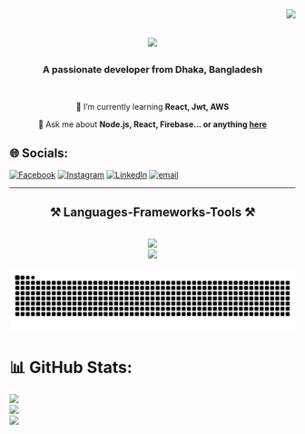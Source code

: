 <img align="right" src="https://visitor-badge.laobi.icu/badge?page_id=abdlnoman.abdlnoman" />

<h1 align="center">
    <img src="https://readme-typing-svg.herokuapp.com/?font=Righteous&size=35&center=true&vCenter=true&width=500&height=70&duration=4000&lines=Hi+There!+👋;+I'm+Abdullah+Al+Noman!;" />
</h1>

<h3 align="center">A passionate developer from Dhaka, Bangladesh</h3>

<br/>

<div align="center">
 
 <!--🔭 I’m currently working on **a marketplace**-->
 
 🌱 I’m currently learning **React, Jwt, AWS**

💬 Ask me about **Node.js, React, Firebase... or anything [here](https://github.com/abdlnoman/abdlnoman/issues)**

<!--⚡ Fun fact **Game of Thrones Night's Watch cloaks are made from Ikea rugs**-->

 </div>
 
 ## 🌐 Socials:
[![Facebook](https://img.shields.io/badge/Facebook-%231877F2.svg?logo=Facebook&logoColor=white)](https://facebook.com/mu.za.779857) [![Instagram](https://img.shields.io/badge/Instagram-%23E4405F.svg?logo=Instagram&logoColor=white)](https://instagram.com/abdlnoman) [![LinkedIn](https://img.shields.io/badge/LinkedIn-%230077B5.svg?logo=linkedin&logoColor=white)](https://linkedin.com/in/abdlnoman) [![email](https://img.shields.io/badge/Email-D14836?logo=gmail&logoColor=white)](mailto:abdlnoman00@gmail.com) 



 <hr/>
 
<h2 align="center">⚒️ Languages-Frameworks-Tools ⚒️</h2>
<br/>
<div align="center">
    <img src="https://skillicons.dev/icons?i=react,html,css,vscode,github,figma,tailwind,git" /><br>
    <img src="https://skillicons.dev/icons?i=nodejs,python,javascript,express,firebase,mongodb,java,nextjs,mysql" /><br>
</div>

<br/>
<div align="center">
    <img src="https://github.com/abdlnoman/abdlnoman/blob/output/github-snake.svg"/>
</div>


# 📊 GitHub Stats:
![](https://github-readme-stats.vercel.app/api?username=abdlnoman&theme=catppuccin_mocha&hide_border=true&include_all_commits=false&count_private=false)<br/>
![](https://nirzak-streak-stats.vercel.app/?user=abdlnoman&theme=catppuccin_mocha&hide_border=true)<br/>
![](https://github-readme-stats.vercel.app/api/top-langs/?username=abdlnoman&theme=catppuccin_mocha&hide_border=true&include_all_commits=false&count_private=false&layout=compact)

